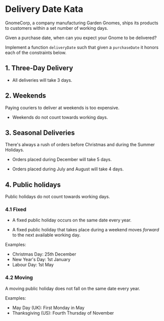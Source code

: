 # Delivery Date Kata

GnomeCorp, a company manufacturing Garden Gnomes, ships its products to customers within a set number of working days.

Given a purchase date, when can you expect your Gnome to be delivered?

Implement a function `deliveryDate` such that  given a `purchaseDate` it honors each of the constraints below.

## 1. Three-Day Delivery

* All deliveries will take 3 days.

## 2. Weekends

Paying couriers to deliver at weekends is too expensive.

* Weekends do not count towards working days.

## 3. Seasonal Deliveries

There's always a rush of orders before Christmas and during the Summer Holidays.

* Orders placed during December will take 5 days.

* Orders placed during July and August will take 4 days.

## 4. Public holidays

Public holidays do not count towards working days.

### 4.1 Fixed 

* A fixed public holiday occurs on the same date every year.

* A fixed public holiday that takes place during a weekend moves _forward_ to the next available working day.

Examples:
 - Christmas Day: 25th December
 - New Year's Day: 1st January
 - Labour Day: 1st May

### 4.2 Moving

A moving public holiday does not fall on the same date every year.

Examples:
 - May Day (UK): First Monday in May
 - Thanksgiving (US): Fourth Thursday of November
